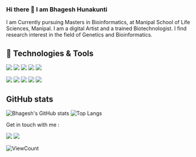 ### Hi there 👋 I am Bhagesh Hunakunti
I am Currently pursuing Masters in Bioinformatics, at Manipal School of Life Sciences, Manipal.
I am a digital Artist and a trained Biotechnologist.
I find research interest in the field of Genetics and Bioinformatics. 

## 🔧 Technologies & Tools
![](https://img.shields.io/badge/OS-Linux-informational?style=flat&logo=linux&logoColor=white&color=2bbc8a)
![](https://img.shields.io/badge/Shell-Bash-informational?style=flat&logo=gnu-bash&logoColor=white&color=2bbc8a)
![](https://img.shields.io/badge/Tools-Docker-informational?style=flat&logo=docker&logoColor=white&color=2bbc8a)
![](https://img.shields.io/badge/Tools-Nextflow-informational?style=flat&logoColor=white&color=2bbc8a)
![](https://img.shields.io/badge/Tools-JupyterNotebook-informational?style=flat&logo=jupyter&logoColor=white&color=2bbc8a)

![](https://img.shields.io/badge/Code-CSS-informational?style=flat&logo=css3&logoColor=white&color=2bbc8a)
![](https://img.shields.io/badge/Code-JavaScript-informational?style=flat&logo=javascript&logoColor=white&color=2bbc8a)
![](https://img.shields.io/badge/Code-Perl-informational?style=flat&logo=perl&logoColor=white&color=2bbc8a)
![](https://img.shields.io/badge/Code-PHP-informational?style=flat&logo=php&logoColor=white&color=2bbc8a)
![](https://img.shields.io/badge/Code-Python-informational?style=flat&logo=python&logoColor=white&color=2bbc8a)

## GitHub stats
![Bhagesh's GitHub stats](https://github-readme-stats.vercel.app/api?username=bhagesh-codebeast&show_icons=true&theme=dark)
![Top Langs](https://github-readme-stats.vercel.app/api/top-langs/?username=bhagesh-codebeast&layout=compact&theme=gotham&custom_title=Statistics)

Get in touch with me :

[![](https://img.shields.io/badge/linkedin-bhageshhunakunti-informational?style=flat&logo=LinkedIn&logoColor=white&color=2bbc8a)](https://www.linkedin.com/in/bhagesh-hunakunti/)
![](https://img.shields.io/badge/mail-hunakuntibhagesh@gmail.com-informational?style=flat&logo=gmail&logoColor=white&color=2bbc8a)

![ViewCount](https://komarev.com/ghpvc/?username=bhagesh-codebeast&color=1A4730&theme=dark)





























<!--
**bhagesh-codebeast/bhagesh-codebeast** is a ✨ _special_ ✨ repository because its `README.md` (this file) appears on your GitHub profile.

[![Header](https://github.com/bhagesh-codebeast/bhagesh-codebeast/blob/main/header.png "Header" )](https://www.linkedin.com/in/bhagesh-hunakunti/)

1. to add images:
[![Header](https://github.com/bhagesh-codebeast/bhagesh-codebeast/blob/main/header.png "Header" )](https://www.linkedin.com/in/bhagesh-hunakunti/)

2. to add tags:
![](https://img.shields.io/badge/<WORD_ON_LEFT>-<WORD_ON_RIGHT>-informational?style=flat&logo=<LOGO_NAME>&logoColor=white&color=2bbc8a)
logo: https://simpleicons.org/
style: https://shields.io/

3. stats:
https://github.com/anuraghazra/github-readme-stats
eg: 
<a href="https://github.com/bhagesh-codebeast/bhagesh-codebeast">
  <img align="center" src="https://github-readme-stats.vercel.app/api?username=bhagesh-codebeast&show_icons=true&line_height=27&count_private=true&title_color=ffffff&text_color=c9cacc&icon_color=2bbc8a&bg_color=1d1f21" alt="Bhagesh's GitHub Stats" />
</a>


Here are some ideas to get you started:

- 🔭 I’m currently working on ...
- 🌱 I’m currently learning ...
- 👯 I’m looking to collaborate on ...
- 🤔 I’m looking for help with ...
- 💬 Ask me about ...
- 📫 How to reach me: ...
- 😄 Pronouns: ...
- ⚡ Fun fact: ...
-->
